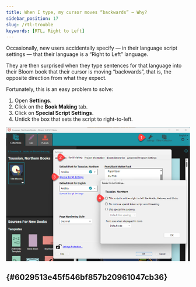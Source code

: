 ```yaml
---
title: When I type, my cursor moves “backwards” — Why?
sidebar_position: 17
slug: /rtl-trouble
keywords: [RTL, Right to Left]
---
```




Occasionally, new users accidentally specify — in their language script settings — that their language is a “Right to Left” language. 


They are then surprised when they type sentences for that language into their Bloom book that their cursor is moving “backwards”, that is, the opposite direction from what they expect. 


Fortunately, this is an easy problem to solve:

1. Open **Settings**.
2. Click on the **Book Making** tab.
3. Click on **Special Script Settings**.
4. Untick the box that sets the script to right-to-left.

![](./rtl-trouble.b46e6550-7213-4ad2-bd33-78ebaad21c3e.png)


##  {#6029513e45f546bf857b20961047cb36}

